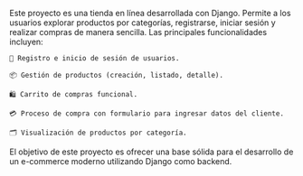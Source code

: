 Este proyecto es una tienda en línea desarrollada con Django. Permite a los usuarios explorar productos por categorías, registrarse, iniciar sesión y realizar compras de manera sencilla. Las principales funcionalidades incluyen:

    🔐 Registro e inicio de sesión de usuarios.

    📦 Gestión de productos (creación, listado, detalle).

    🛍️ Carrito de compras funcional.

    💳 Proceso de compra con formulario para ingresar datos del cliente.

    🗂️ Visualización de productos por categoría.

El objetivo de este proyecto es ofrecer una base sólida para el desarrollo de un e-commerce moderno utilizando Django como backend.
